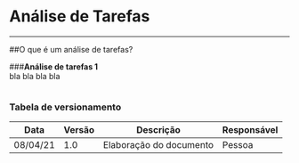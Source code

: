 # Análise de Tarefas

-------------------------------------------------
##O que é um análise de tarefas?
<br>

###**Análise de tarefas 1**
<br>
    bla bla bla bla
<br>

![]()

### Tabela de versionamento

Data     |Versão        | Descrição                    | Responsável 
-------- | --------     |-------------                 | --------
08/04/21 |   1.0        | Elaboração do documento      | Pessoa
